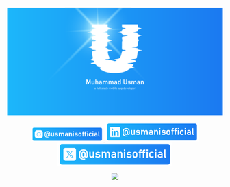 ![](/covers/u-bg-02.png)

<p align="center">

<a href="mailto:contact@anafro.ru">
    <img src="/badges/insta-03.png" height="34">
</a>

<a href="https://t.me/anafro_ru">
<img src="/badges/linkedin-03.png" height="44">
</a>

<a href="https://anafro.ru">
<img src="/badges/x-03.png" height="54">
</a>

</p>

<p align="center">
  <a href="https://skillicons.dev">
    <img src="https://skillicons.dev/icons?i=java,kotlin,maven,gradle,python,php,laravel,go,nodejs,nuxt,express,prisma,vite,pug,html,css,sass,js,ts,vue,pinia,svelte,vscode,cs,nginx,unity,electron&perline=9" />
  </a>
</p>
